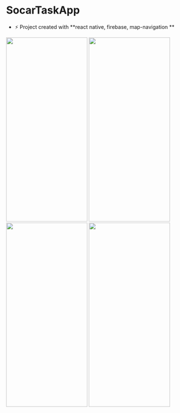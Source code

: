 # SocarTaskApp

- ⚡ Project created with  **react native, firebase, map-navigation **

<p float="left">
  <img  width="220" height="500" src="https://user-images.githubusercontent.com/83751389/230890567-43e5b669-587f-4b6e-a31d-4013a7dd365c.jpg"/>
 <img  width="220" height="500" src="https://user-images.githubusercontent.com/83751389/230890615-b7e88cab-4db2-4efd-b84f-899ac23ecca0.jpg"/>
  <img  width="220" height="500" src="https://user-images.githubusercontent.com/83751389/230890631-9f0df7dc-03b2-44f2-a9e3-bc79502a41c2.jpg"/>
  <img  width="220" height="500" src="https://user-images.githubusercontent.com/83751389/230890640-7c9e3e56-feed-460e-a98b-4cdf02a6335e.jpg"/>
</p>


